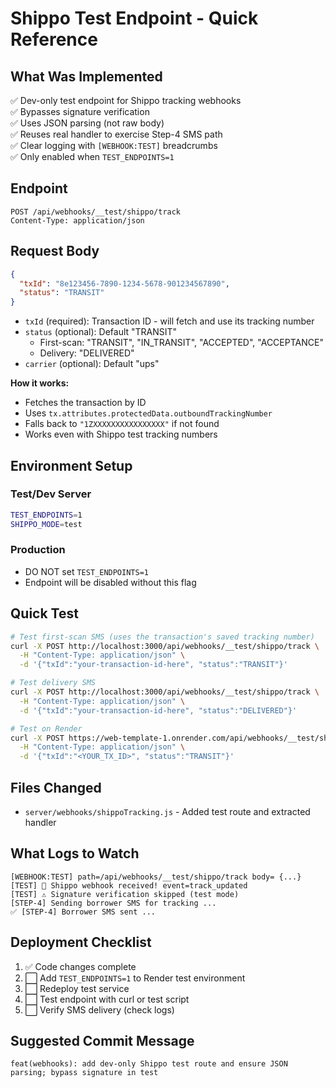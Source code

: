 # Shippo Test Endpoint - Quick Reference

## What Was Implemented

✅ Dev-only test endpoint for Shippo tracking webhooks  
✅ Bypasses signature verification  
✅ Uses JSON parsing (not raw body)  
✅ Reuses real handler to exercise Step-4 SMS path  
✅ Clear logging with `[WEBHOOK:TEST]` breadcrumbs  
✅ Only enabled when `TEST_ENDPOINTS=1`

## Endpoint

```
POST /api/webhooks/__test/shippo/track
Content-Type: application/json
```

## Request Body

```json
{
  "txId": "8e123456-7890-1234-5678-901234567890",
  "status": "TRANSIT"
}
```

- `txId` (required): Transaction ID - will fetch and use its tracking number
- `status` (optional): Default "TRANSIT"
  - First-scan: "TRANSIT", "IN_TRANSIT", "ACCEPTED", "ACCEPTANCE"
  - Delivery: "DELIVERED"
- `carrier` (optional): Default "ups"

**How it works:**
- Fetches the transaction by ID
- Uses `tx.attributes.protectedData.outboundTrackingNumber`
- Falls back to `"1ZXXXXXXXXXXXXXXXX"` if not found
- Works even with Shippo test tracking numbers

## Environment Setup

### Test/Dev Server
```bash
TEST_ENDPOINTS=1
SHIPPO_MODE=test
```

### Production
- DO NOT set `TEST_ENDPOINTS=1`
- Endpoint will be disabled without this flag

## Quick Test

```bash
# Test first-scan SMS (uses the transaction's saved tracking number)
curl -X POST http://localhost:3000/api/webhooks/__test/shippo/track \
  -H "Content-Type: application/json" \
  -d '{"txId":"your-transaction-id-here", "status":"TRANSIT"}'

# Test delivery SMS
curl -X POST http://localhost:3000/api/webhooks/__test/shippo/track \
  -H "Content-Type: application/json" \
  -d '{"txId":"your-transaction-id-here", "status":"DELIVERED"}'

# Test on Render
curl -X POST https://web-template-1.onrender.com/api/webhooks/__test/shippo/track \
  -H "Content-Type: application/json" \
  -d '{"txId":"<YOUR_TX_ID>", "status":"TRANSIT"}'
```

## Files Changed

- `server/webhooks/shippoTracking.js` - Added test route and extracted handler

## What Logs to Watch

```
[WEBHOOK:TEST] path=/api/webhooks/__test/shippo/track body= {...}
[TEST] 🚀 Shippo webhook received! event=track_updated
[TEST] ⚠️ Signature verification skipped (test mode)
[STEP-4] Sending borrower SMS for tracking ...
✅ [STEP-4] Borrower SMS sent ...
```

## Deployment Checklist

1. ✅ Code changes complete
2. ⬜ Add `TEST_ENDPOINTS=1` to Render test environment
3. ⬜ Redeploy test service
4. ⬜ Test endpoint with curl or test script
5. ⬜ Verify SMS delivery (check logs)

## Suggested Commit Message

```
feat(webhooks): add dev-only Shippo test route and ensure JSON parsing; bypass signature in test
```

